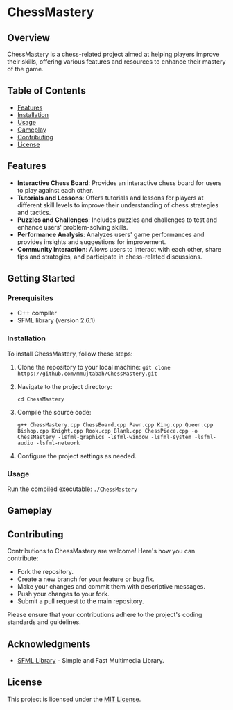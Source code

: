 # ChessMastery

## Overview
ChessMastery is a chess-related project aimed at helping players improve their skills, offering various features and resources to enhance their mastery of the game.

## Table of Contents

- [Features](#features)
- [Installation](#installation)
- [Usage](#usage)
- [Gameplay](#gameplay)
- [Contributing](#contributing)
- [License](#license)

## Features

- **Interactive Chess Board**: Provides an interactive chess board for users to play against each other.
- **Tutorials and Lessons**: Offers tutorials and lessons for players at different skill levels to improve their understanding of chess strategies and tactics.
- **Puzzles and Challenges**: Includes puzzles and challenges to test and enhance users' problem-solving skills.
- **Performance Analysis**: Analyzes users' game performances and provides insights and suggestions for improvement.
- **Community Interaction**: Allows users to interact with each other, share tips and strategies, and participate in chess-related discussions.

## Getting Started

### Prerequisites

- C++ compiler
- SFML library (version 2.6.1)

### Installation

To install ChessMastery, follow these steps:

1. Clone the repository to your local machine: ```git clone https://github.com/mmujtabah/ChessMastery.git```

2. Navigate to the project directory:

   ```cd ChessMastery```

3. Compile the source code:

   ```g++ ChessMastery.cpp ChessBoard.cpp Pawn.cpp King.cpp Queen.cpp Bishop.cpp Knight.cpp Rook.cpp Blank.cpp ChessPiece.cpp -o ChessMastery -lsfml-graphics -lsfml-window -lsfml-system -lsfml-audio -lsfml-network```

4. Configure the project settings as needed.

### Usage

Run the compiled executable: `./ChessMastery`

## Gameplay

## Contributing

Contributions to ChessMastery are welcome! Here's how you can contribute:

- Fork the repository.
- Create a new branch for your feature or bug fix.
- Make your changes and commit them with descriptive messages.
- Push your changes to your fork.
- Submit a pull request to the main repository.

Please ensure that your contributions adhere to the project's coding standards and guidelines.

## Acknowledgments

- [SFML Library](https://www.sfml-dev.org/) - Simple and Fast Multimedia Library.

## License

This project is licensed under the [MIT License](LICENSE).
